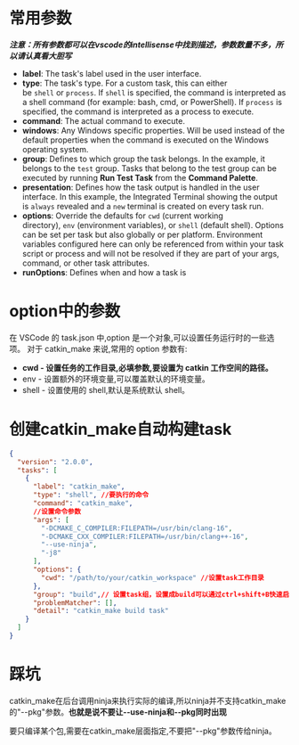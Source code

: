 
# 常用参数

***注意：所有参数都可以在vscode的intellisense中找到描述，参数数量不多，所以请认真看大胆写***

- **label**: The task's label used in the user interface.
- **type**: The task's type. For a custom task, this can either be `shell` or `process`. If `shell` is specified, the command is interpreted as a shell command (for example: bash, cmd, or PowerShell). If `process` is specified, the command is interpreted as a process to execute.
- **command**: The actual command to execute.
- **windows**: Any Windows specific properties. Will be used instead of the default properties when the command is executed on the Windows operating system.
- **group**: Defines to which group the task belongs. In the example, it belongs to the `test` group. Tasks that belong to the test group can be executed by running **Run Test Task** from the **Command Palette**.
- **presentation**: Defines how the task output is handled in the user interface. In this example, the Integrated Terminal showing the output is `always` revealed and a `new` terminal is created on every task run.
- **options**: Override the defaults for `cwd` (current working directory), `env` (environment variables), or `shell` (default shell). Options can be set per task but also globally or per platform. Environment variables configured here can only be referenced from within your task script or process and will not be resolved if they are part of your args, command, or other task attributes.
- **runOptions**: Defines when and how a task is

# option中的参数

在 VSCode 的 task.json 中,option 是一个对象,可以设置任务运行时的一些选项。
对于 catkin_make 来说,常用的 option 参数有:
- **cwd - 设置任务的工作目录,必填参数,要设置为 catkin 工作空间的路径。**
- env - 设置额外的环境变量,可以覆盖默认的环境变量。
- shell - 设置使用的 shell,默认是系统默认 shell。

# 创建catkin_make自动构建task

```json
{
  "version": "2.0.0",
  "tasks": [
    {
      "label": "catkin_make", 
      "type": "shell", //要执行的命令
      "command": "catkin_make",
      //设置命令参数
      "args": [
        "-DCMAKE_C_COMPILER:FILEPATH=/usr/bin/clang-16",
        "-DCMAKE_CXX_COMPILER:FILEPATH=/usr/bin/clang++-16",
        "--use-ninja",
        "-j8"
      ],
      "options": {
        "cwd": "/path/to/your/catkin_workspace" //设置task工作目录
      },
      "group": "build",// 设置task组，设置成build可以通过ctrl+shift+B快速启动
      "problemMatcher": [],
      "detail": "catkin_make build task"
    }
  ]
}
```

# 踩坑

catkin_make在后台调用ninja来执行实际的编译,所以ninja并不支持catkin_make的"--pkg"参数。**也就是说不要让--use-ninja和--pkg同时出现**

要只编译某个包,需要在catkin_make层面指定,不要把"--pkg"参数传给ninja。